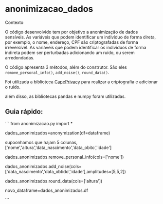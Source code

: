 # anonimizacao_dados

Contexto

O código desenvolvido tem por objetivo a anonimização de dados sensíveis. As variáveis que podem identificar um indivíduo de forma direta, por exemplo, o nome, endereço, CPF são criptografadas de forma irreversível. As variáveis que podem identificar os indivíduos de forma indireta podem ser perturbadas adicionando um ruído, ou serem arredondadas.


O código apresenta 3 métodos, além do construtor. São eles ``remove_personal_info()``, ``add_noise()``, ``round_data()``.

Foi utilizada a biblioteca [CapePrivacy](https://github.com/capeprivacy/cape-python) para realizar a criptografia e adicionar o ruído.

além disso, as bibliotecas pandas e numpy foram utilizadas.


## Guia rápido:
 
 ´´´
from anonimizacao.py import * 

dados_anonimizados=anonymization(df=dataframe)

supoonhamos que hajam 5 colunas, ['nome','altura','data_nascimento','data_obito','idade']

dados_anonimizados.remove_personal_info(cols=['nome'])

dados_anonimizados.add_noise(cols=['data_nascimento','data_obtido','idade'],amplitudes=[5,5,2])

dados_anonimizados.round_data(cols=['altura'])


novo_dataframe=dados_anonimizados.df

´´´

